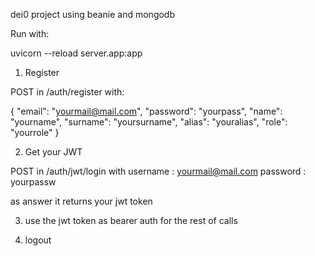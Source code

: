 dei0 project using beanie and mongodb

Run with:

 uvicorn --reload server.app:app

1) Register

POST in /auth/register with:

{
    "email": "yourmail@mail.com",
    "password": "yourpass",
    "name": "yourname",
    "surname": "yoursurname",
    "alias": "youralias",
    "role": "yourrole"
}

2) Get your JWT

POST in /auth/jwt/login with 
username : yourmail@mail.com
password : yourpassw

as answer it returns your jwt token

3) use the jwt token as bearer auth for the rest of calls

4) logout
